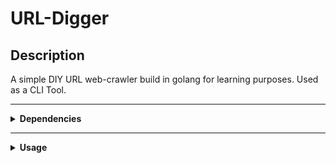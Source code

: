 # URL-Digger 

## Description

A simple DIY URL web-crawler build in golang for learning purposes.
Used as a CLI Tool.

---

<details>
<summary><strong>Dependencies</strong></summary>
<br>
 
- Go v1.24.4
 
- [cobra](https://github.com/spf13/cobra).
 
- [go-pretty](https://github.com/jedib0t/go-pretty?tab=readme-ov-file).

</details>

---

<details>
<summary><strong>Usage</strong></summary>

> Compile it with:

```bash
$ make build 
```

> Then run this to get the description:

```bash
$ ./udig --target <your-target-url> 
```

### Note:
> The output will be a table containing every url found in the anchor html tags in the website .html file.

<br>
</details> 

